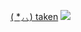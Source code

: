 [( *◞ ◟) taken](https://rentry.co/shark-bites) ![](https://media.discordapp.net/attachments/903364339464044575/1083125365884583966/4D999CE5-C6CE-4FB5-9CAA-8F74E977F408.gif)